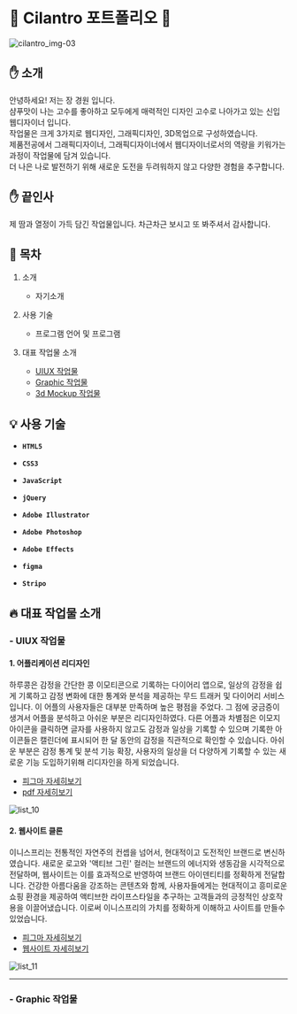 ﻿# :seedling: Cilantro 포트폴리오 :green_book:

![cilantro_img-03](https://github.com/jkw507600/portfolio/assets/145305173/cbc12b1e-06a9-4fa4-97ca-c98da0927bdc)

## :hand: 소개

 안녕하세요! 저는 장 경원 입니다. <br> 샴푸맛이 나는 고수를 좋아하고 모두에게 매력적인 디자인 고수로 나아가고 있는 신입 웹디자이너 입니다. <br> 작업물은 크게 3가지로 웹디자인, 그래픽디자인, 3D목업으로 구성하였습니다. 
 <br> 제품전공에서 그래픽디자이너, 그래픽디자이너에서 웹디자이너로서의 역량을 키워가는 과정이 작업물에 담겨 있습니다. <br> 더 나은 나로 발전하기 위해 새로운 도전을 두려워하지 않고 다양한 경험을 추구합니다. 
 
## :hand: 끝인사

 제 땀과 열정이 가득 담긴 작업물입니다. 차근차근 보시고 또 봐주셔서 감사합니다.
 
## :loudspeaker: 목차 

1. 소개
     - 자기소개
      
2. 사용 기술
     - 프로그램 언어 및 프로그램

3. 대표 작업물 소개
     - <a id="content3" href="#list_1">UIUX 작업물</a>
     - <a href="#list_2">Graphic 작업물</a>
     - <a href="#list_3">3d Mockup 작업물</a>

## :bulb: 사용 기술


- **`HTML5`** 

- **`CSS3`**

- **`JavaScript`**

- **`jQuery`**

- **`Adobe Illustrator`**

- **`Adobe Photoshop`**

- **`Adobe Effects`**

- **`figma`**
 
- **`Stripo`**


## :fire: 대표 작업물 소개

  
### - <a id="list_1">UIUX 작업물</a>  

#### 1. 어플리케이션 리디자인     

 하루콩은 감정을 간단한 콩 이모티콘으로 기록하는 다이어리 앱으로, 일상의 감정을 쉽게 기록하고 감정 변화에 대한 통계와 분석을 제공하는 무드 트래커 및 다이어리 서비스입니다. 이 어플의 사용자들은 대부분 만족하며 높은 평점을 주었다. 그 점에 궁금증이 생겨서 어플을 분석하고 아쉬운 부분은 리디자인하였다. 다른 어플과 차별점은 이모지 아이콘을 클릭하면 글자를 사용하지 않고도 감정과 일상을 기록할 수 있으며 기록한 아이콘들은 캘린더에 표시되어 한 달 동안의 감정을 직관적으로 확인할 수 있습니다. 아쉬운 부분은 감정 통계 및 분석 기능 확장, 사용자의 일상을 더 다양하게 기록할 수 있는 새로운 기능 도입하기위해 리디자인을 하게 되었습니다.

- [피그마 자세히보기](https://www.figma.com/file/3deXBrmsYZglnMztDnTJat/%EC%95%B1-%EB%B6%84%EC%84%9D?type=design&node-id=0%3A1&mode=design&t=JQnqBfpRPdHgazbv-1)
- [pdf 자세히보기](https://jkw507600.github.io/portfolio/images/App%20redesign.pdf)

![list_10](https://github.com/jkw507600/portfolio/assets/145305173/dc4b064a-d199-4dc1-b0dc-cb24a5381023)


#### 2. 웹사이트 클론

이니스프리는 전통적인 자연주의 컨셉을 넘어서, 현대적이고 도전적인 브랜드로 변신하였습니다.
새로운 로고와 '액티브 그린' 컬러는 브랜드의 에너지와 생동감을 시각적으로 전달하며, 웹사이트는 이를 효과적으로 반영하여 브랜드 아이덴티티를 정확하게 전달합니다. 건강한 아름다움을 강조하는 콘텐츠와 함께, 사용자들에게는 현대적이고 흥미로운 쇼핑 환경을 제공하여 액티브한 라이프스타일을 추구하는 고객들과의 긍정적인 상호작용을 이끌어냈습니다. 이로써 이니스프리의 가치를 정확하게 이해하고 사이트를 만들수 있었습니다.   

- [피그마 자세히보기](https://www.figma.com/file/sLXutRo60EcKYOEaG7mfye/%EC%9D%B4%EB%8B%88%EC%8A%A4%ED%94%84%EB%A6%AC?type=design&node-id=0%3A1&mode=design&t=mS4nVxQAv6lhaw8U-1)
- [웹사이트 자세히보기](https://jkw507600.github.io/innisfree/)

![list_11](https://github.com/jkw507600/portfolio/assets/145305173/81dd5cc9-2441-409b-a777-f84565d21ec4)

- - - - -

### - <a id="list_2">Graphic 작업물</a> 
